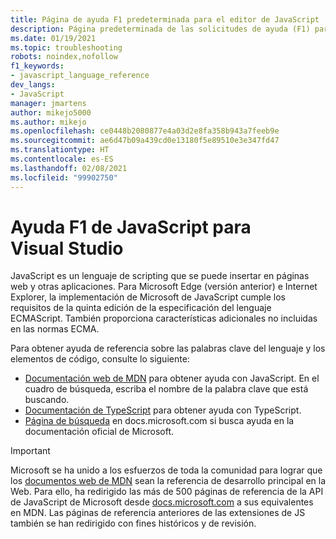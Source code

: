 ```yaml
---
title: Página de ayuda F1 predeterminada para el editor de JavaScript
description: Página predeterminada de las solicitudes de ayuda (F1) para el editor de JavaScript de Visual Studio
ms.date: 01/19/2021
ms.topic: troubleshooting
robots: noindex,nofollow
f1_keywords:
- javascript_language_reference
dev_langs:
- JavaScript
manager: jmartens
author: mikejo5000
ms.author: mikejo
ms.openlocfilehash: ce0448b2080877e4a03d2e8fa358b943a7feeb9e
ms.sourcegitcommit: ae6d47b09a439cd0e13180f5e89510e3e347fd47
ms.translationtype: HT
ms.contentlocale: es-ES
ms.lasthandoff: 02/08/2021
ms.locfileid: "99902750"
---
```

# <a name="javascript-f1-help-for-visual-studio"></a>Ayuda F1 de JavaScript para Visual Studio

JavaScript es un lenguaje de scripting que se puede insertar en páginas web y otras aplicaciones. Para Microsoft Edge (versión anterior) e Internet Explorer, la implementación de Microsoft de JavaScript cumple los requisitos de la quinta edición de la especificación del lenguaje ECMAScript. También proporciona características adicionales no incluidas en las normas ECMA.

Para obtener ayuda de referencia sobre las palabras clave del lenguaje y los elementos de código, consulte lo siguiente:

- [Documentación web de MDN](https://developer.mozilla.org/en-US/docs/Web/JavaScript/Reference) para obtener ayuda con JavaScript. En el cuadro de búsqueda, escriba el nombre de la palabra clave que está buscando.
- [Documentación de TypeScript](https://www.typescriptlang.org/docs) para obtener ayuda con TypeScript.
- [Página de búsqueda](/search) en docs.microsoft.com si busca ayuda en la documentación oficial de Microsoft.

> [!IMPORTANT]
> Microsoft se ha unido a los esfuerzos de toda la comunidad para lograr que los [documentos web de MDN](https://developer.mozilla.org/en-US/docs/Web/JavaScript/Reference) sean la referencia de desarrollo principal en la Web. Para ello, ha redirigido las más de 500 páginas de referencia de la API de JavaScript de Microsoft desde [docs.microsoft.com](https://docs.microsoft.com) a sus equivalentes en MDN. Las páginas de referencia anteriores de las extensiones de JS también se han redirigido con fines históricos y de revisión.
